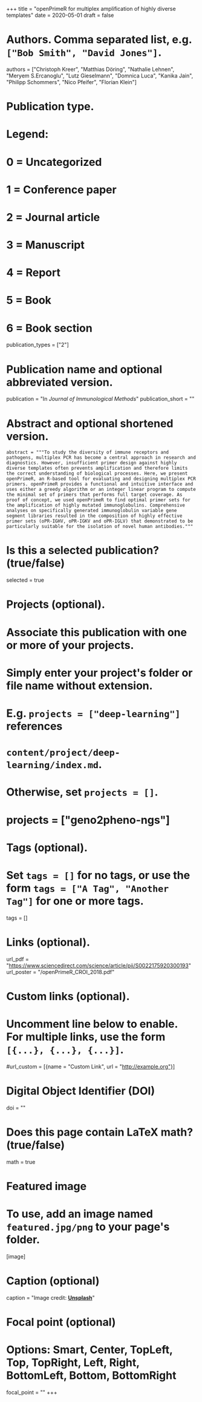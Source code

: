 +++
title = "openPrimeR for multiplex amplification of highly diverse templates"
date = 2020-05-01
draft = false

# Authors. Comma separated list, e.g. `["Bob Smith", "David Jones"]`.
authors = ["Christoph Kreer", "Matthias Döring", "Nathalie Lehnen", "Meryem S.Ercanoglu", "Lutz Gieselmann", "Domnica Luca", "Kanika Jain", "Philipp Schommers", "Nico Pfeifer", "Florian Klein"]

# Publication type.
# Legend:
# 0 = Uncategorized
# 1 = Conference paper
# 2 = Journal article
# 3 = Manuscript
# 4 = Report
# 5 = Book
# 6 = Book section
publication_types = ["2"]

# Publication name and optional abbreviated version.
publication = "In *Journal of Immunological Methods*"
publication_short = ""

# Abstract and optional shortened version.
    abstract = """To study the diversity of immune receptors and pathogens, multiplex PCR has become a central approach in research and diagnostics. However, insufficient primer design against highly diverse templates often prevents amplification and therefore limits the correct understanding of biological processes. Here, we present openPrimeR, an R-based tool for evaluating and designing multiplex PCR primers. openPrimeR provides a functional and intuitive interface and uses either a greedy algorithm or an integer linear program to compute the minimal set of primers that performs full target coverage. As proof of concept, we used openPrimeR to find optimal primer sets for the amplification of highly mutated immunoglobulins. Comprehensive analyses on specifically generated immunoglobulin variable gene segment libraries resulted in the composition of highly effective primer sets (oPR-IGHV, oPR-IGKV and oPR-IGLV) that demonstrated to be particularly suitable for the isolation of novel human antibodies."""

# Is this a selected publication? (true/false)
selected = true

# Projects (optional).
#   Associate this publication with one or more of your projects.
#   Simply enter your project's folder or file name without extension.
#   E.g. `projects = ["deep-learning"]` references 
#   `content/project/deep-learning/index.md`.
#   Otherwise, set `projects = []`.
# projects = ["geno2pheno-ngs"]

# Tags (optional).
#   Set `tags = []` for no tags, or use the form `tags = ["A Tag", "Another Tag"]` for one or more tags.
tags = []

# Links (optional).
url_pdf = "https://www.sciencedirect.com/science/article/pii/S0022175920300193"
url_poster = "/openPrimeR_CROI_2018.pdf"

# Custom links (optional).
#   Uncomment line below to enable. For multiple links, use the form `[{...}, {...}, {...}]`.
#url_custom = [{name = "Custom Link", url = "http://example.org"}]

# Digital Object Identifier (DOI)
doi = ""

# Does this page contain LaTeX math? (true/false)
math = true

# Featured image
# To use, add an image named `featured.jpg/png` to your page's folder. 
[image]
  # Caption (optional)
  caption = "Image credit: [**Unsplash**](https://unsplash.com/photos/pLCdAaMFLTE)"

  # Focal point (optional)
  # Options: Smart, Center, TopLeft, Top, TopRight, Left, Right, BottomLeft, Bottom, BottomRight
  focal_point = ""
+++
